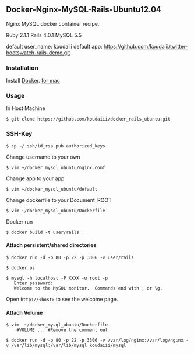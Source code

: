 ## Docker-Nginx-MySQL-Rails-Ubuntu12.04

Nginx MySQL docker container recipe.

Ruby 2.1.1
Rails 4.0.1
MySQL 5.5

default user_name: koudaiii
default       app: https://github.com/koudaiii/twitter-bootswatch-rails-demo.git


### Installation

Install [Docker](https://gist.github.com/koudaiii/10282062#file-docker_install).
   [for mac](https://gist.github.com/koudaiii/10224422)

### Usage
In Host Machine

    $ git clone https://github.com/koudaiii/docker_rails_ubuntu.git

### SSH-Key

    $ cp ~/.ssh/id_rsa.pub authorized_keys


Change username to your own

    $ vim ~/docker_mysql_ubuntu/nginx.conf

Change app to your app

    $ vim ~/docker_mysql_ubuntu/default

Change dockerfile to your Document_ROOT

    $ vim ~/docker_mysql_ubuntu/Dockerfile

Docker run

    $ docker build -t user/rails .

#### Attach persistent/shared directories

    $ docker run -d -p 80 -p 22 -p 3306 -v user/rails

    $ docker ps

    $ mysql -h localhost -P XXXX -u root -p
       Enter password:
       Welcome to the MySQL monitor.  Commands end with ; or \g.

Open `http://<host>` to see the welcome page.

#### Attach Volume

    $ vim  ~/docker_mysql_ubuntu/Dockerfile
        #VOLUME ... #Remove the comment out

    $ docker run -d -p 80 -p 22 -p 3306 -v /var/log/nginx:/var/log/nginx -v /var/lib/mysql:/var/lib/mysql koudaiii/mysql
